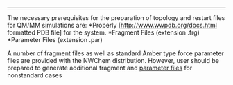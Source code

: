 ----
The necessary prerequisites for
the preparation of topology and restart files for QM/MM simulations are:
*Properly [http://www.wwpdb.org/docs.html formatted PDB file] for the system.
*Fragment Files (extension .frg)
*Parameter Files (extension .par)

A number of fragment files as well as standard Amber type force parameter files are provided with the NWChem distribution. However, user should be prepared
to generate additional fragment and [parameter files](../Parameter-file.pdf) for nonstandard cases
